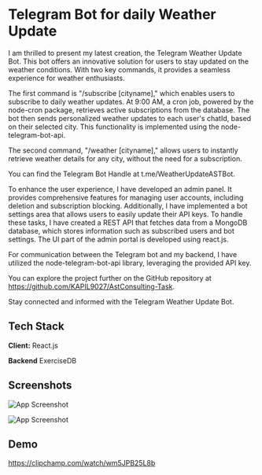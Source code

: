 # Telegram Bot for daily Weather Update

I am thrilled to present my latest creation, the Telegram Weather Update Bot. This bot offers an innovative solution for users to stay updated on the weather conditions. With two key commands, it provides a seamless experience for weather enthusiasts.

The first command is "/subscribe [cityname]," which enables users to subscribe to daily weather updates. At 9:00 AM, a cron job, powered by the node-cron package, retrieves active subscriptions from the database. The bot then sends personalized weather updates to each user's chatId, based on their selected city. This functionality is implemented using the node-telegram-bot-api.

The second command, "/weather [cityname]," allows users to instantly retrieve weather details for any city, without the need for a subscription.

You can find the Telegram Bot Handle at t.me/WeatherUpdateASTBot.

To enhance the user experience, I have developed an admin panel. It provides comprehensive features for managing user accounts, including deletion and subscription blocking. Additionally, I have implemented a bot settings area that allows users to easily update their API keys. To handle these tasks, I have created a REST API that fetches data from a MongoDB database, which stores information such as subscribed users and bot settings. The UI part of the admin portal is developed using react.js.

For communication between the Telegram bot and my backend, I have utilized the node-telegram-bot-api library, leveraging the provided API key.

You can explore the project further on the GitHub repository at https://github.com/KAPIL9027/AstConsulting-Task.

Stay connected and informed with the Telegram Weather Update Bot.

## Tech Stack

**Client:** React.js

**Backend** ExerciseDB

## Screenshots

![App Screenshot](https://github.com/KAPIL9027/AstConsulting-Task/assets/76560065/ba543f68-7ed8-448a-bd1a-d5f9b389113f)

![App Screenshot](https://github.com/KAPIL9027/AstConsulting-Task/assets/76560065/ad509cea-bfdf-4a24-9de0-5f2ed7e792f1)

## Demo

https://clipchamp.com/watch/wm5JPB25L8b
